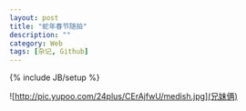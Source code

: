 ```yaml
---
layout: post
title: "蛇年春节随拍"
description: ""
category: Web
tags: [杂记, Github]
---
```

{% include JB/setup %}

![http://pic.yupoo.com/24plus/CErAjfwU/medish.jpg](兄妹俩)
